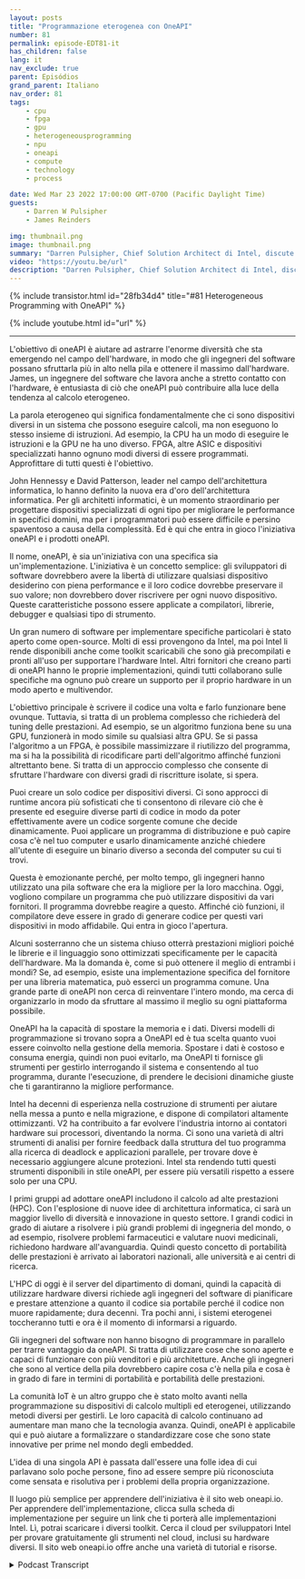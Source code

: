 ```yaml
---
layout: posts
title: "Programmazione eterogenea con OneAPI"
number: 81
permalink: episode-EDT81-it
has_children: false
lang: it
nav_exclude: true
parent: Episódios
grand_parent: Italiano
nav_order: 81
tags:
    - cpu
    - fpga
    - gpu
    - heterogeneousprogramming
    - npu
    - oneapi
    - compute
    - technology
    - process

date: Wed Mar 23 2022 17:00:00 GMT-0700 (Pacific Daylight Time)
guests:
    - Darren W Pulsipher
    - James Reinders

img: thumbnail.png
image: thumbnail.png
summary: "Darren Pulsipher, Chief Solution Architect di Intel, discute delle capacità e del futuro di OneAPI, un modello di programmazione unificato, aperto e basato su standard che offre un'esperienza comune agli sviluppatori attraverso le architetture degli acceleratori, con James Reinders, Chief Evangelist di OneAPI di Intel."
video: "https://youtu.be/url"
description: "Darren Pulsipher, Chief Solution Architect di Intel, discute delle capacità e del futuro di OneAPI, un modello di programmazione unificato, aperto e basato su standard che offre un'esperienza comune agli sviluppatori attraverso le architetture degli acceleratori, con James Reinders, Chief Evangelist di OneAPI di Intel."
---
```


<div>
{% include transistor.html id="28fb34d4" title="#81 Heterogeneous Programming with OneAPI" %}

{% include youtube.html id="url" %}
</div>

---

L'obiettivo di oneAPI è aiutare ad astrarre l'enorme diversità che sta emergendo nel campo dell'hardware, in modo che gli ingegneri del software possano sfruttarla più in alto nella pila e ottenere il massimo dall'hardware. James, un ingegnere del software che lavora anche a stretto contatto con l'hardware, è entusiasta di ciò che oneAPI può contribuire alla luce della tendenza al calcolo eterogeneo.

La parola eterogeneo qui significa fondamentalmente che ci sono dispositivi diversi in un sistema che possono eseguire calcoli, ma non eseguono lo stesso insieme di istruzioni. Ad esempio, la CPU ha un modo di eseguire le istruzioni e la GPU ne ha uno diverso. FPGA, altre ASIC e dispositivi specializzati hanno ognuno modi diversi di essere programmati. Approfittare di tutti questi è l'obiettivo.

John Hennessy e David Patterson, leader nel campo dell'architettura informatica, lo hanno definito la nuova era d'oro dell'architettura informatica. Per gli architetti informatici, è un momento straordinario per progettare dispositivi specializzati di ogni tipo per migliorare le performance in specifici domini, ma per i programmatori può essere difficile e persino spaventoso a causa della complessità. Ed è qui che entra in gioco l'iniziativa oneAPI e i prodotti oneAPI.

Il nome, oneAPI, è sia un'iniziativa con una specifica sia un'implementazione. L'iniziativa è un concetto semplice: gli sviluppatori di software dovrebbero avere la libertà di utilizzare qualsiasi dispositivo desiderino con piena performance e il loro codice dovrebbe preservare il suo valore; non dovrebbero dover riscrivere per ogni nuovo dispositivo. Queste caratteristiche possono essere applicate a compilatori, librerie, debugger e qualsiasi tipo di strumento.

Un gran numero di software per implementare specifiche particolari è stato aperto come open-source. Molti di essi provengono da Intel, ma poi Intel li rende disponibili anche come toolkit scaricabili che sono già precompilati e pronti all'uso per supportare l'hardware Intel. Altri fornitori che creano parti di oneAPI hanno le proprie implementazioni, quindi tutti collaborano sulle specifiche ma ognuno può creare un supporto per il proprio hardware in un modo aperto e multivendor.

L'obiettivo principale è scrivere il codice una volta e farlo funzionare bene ovunque. Tuttavia, si tratta di un problema complesso che richiederà del tuning delle prestazioni. Ad esempio, se un algoritmo funziona bene su una GPU, funzionerà in modo simile su qualsiasi altra GPU. Se si passa l'algoritmo a un FPGA, è possibile massimizzare il riutilizzo del programma, ma si ha la possibilità di ricodificare parti dell'algoritmo affinché funzioni altrettanto bene. Si tratta di un approccio complesso che consente di sfruttare l'hardware con diversi gradi di riscritture isolate, si spera.

Puoi creare un solo codice per dispositivi diversi. Ci sono approcci di runtime ancora più sofisticati che ti consentono di rilevare ciò che è presente ed eseguire diverse parti di codice in modo da poter effettivamente avere un codice sorgente comune che decide dinamicamente. Puoi applicare un programma di distribuzione e può capire cosa c'è nel tuo computer e usarlo dinamicamente anziché chiedere all'utente di eseguire un binario diverso a seconda del computer su cui ti trovi.

Questa è emozionante perché, per molto tempo, gli ingegneri hanno utilizzato una pila software che era la migliore per la loro macchina. Oggi, vogliono compilare un programma che può utilizzare dispositivi da vari fornitori. Il programma dovrebbe reagire a questo. Affinché ciò funzioni, il compilatore deve essere in grado di generare codice per questi vari dispositivi in ​​modo affidabile. Qui entra in gioco l'apertura.

Alcuni sosterranno che un sistema chiuso otterrà prestazioni migliori poiché le librerie e il linguaggio sono ottimizzati specificamente per le capacità dell'hardware. Ma la domanda è, come si può ottenere il meglio di entrambi i mondi? Se, ad esempio, esiste una implementazione specifica del fornitore per una libreria matematica, può esserci un programma comune. Una grande parte di oneAPI non cerca di reinventare l'intero mondo, ma cerca di organizzarlo in modo da sfruttare al massimo il meglio su ogni piattaforma possibile.

OneAPI ha la capacità di spostare la memoria e i dati. Diversi modelli di programmazione si trovano sopra a OneAPI ed è tua scelta quanto vuoi essere coinvolto nella gestione della memoria. Spostare i dati è costoso e consuma energia, quindi non puoi evitarlo, ma OneAPI ti fornisce gli strumenti per gestirlo interrogando il sistema e consentendo al tuo programma, durante l'esecuzione, di prendere le decisioni dinamiche giuste che ti garantiranno la migliore performance.

Intel ha decenni di esperienza nella costruzione di strumenti per aiutare nella messa a punto e nella migrazione, e dispone di compilatori altamente ottimizzanti. V2 ha contribuito a far evolvere l'industria intorno ai contatori hardware sui processori, diventando la norma. Ci sono una varietà di altri strumenti di analisi per fornire feedback dalla struttura del tuo programma alla ricerca di deadlock e applicazioni parallele, per trovare dove è necessario aggiungere alcune protezioni. Intel sta rendendo tutti questi strumenti disponibili in stile oneAPI, per essere più versatili rispetto a essere solo per una CPU.

I primi gruppi ad adottare oneAPI includono il calcolo ad alte prestazioni (HPC). Con l'esplosione di nuove idee di architettura informatica, ci sarà un maggior livello di diversità e innovazione in questo settore. I grandi codici in grado di aiutare a risolvere i più grandi problemi di ingegneria del mondo, o ad esempio, risolvere problemi farmaceutici e valutare nuovi medicinali, richiedono hardware all'avanguardia. Quindi questo concetto di portabilità delle prestazioni è arrivato ai laboratori nazionali, alle università e ai centri di ricerca.

L'HPC di oggi è il server del dipartimento di domani, quindi la capacità di utilizzare hardware diversi richiede agli ingegneri del software di pianificare e prestare attenzione a quanto il codice sia portabile perché il codice non muore rapidamente; dura decenni. Tra pochi anni, i sistemi eterogenei toccheranno tutti e ora è il momento di informarsi a riguardo.

Gli ingegneri del software non hanno bisogno di programmare in parallelo per trarre vantaggio da oneAPI. Si tratta di utilizzare cose che sono aperte e capaci di funzionare con più venditori e più architetture. Anche gli ingegneri che sono al vertice della pila dovrebbero capire cosa c'è nella pila e cosa è in grado di fare in termini di portabilità e portabilità delle prestazioni.

La comunità IoT è un altro gruppo che è stato molto avanti nella programmazione su dispositivi di calcolo multipli ed eterogenei, utilizzando metodi diversi per gestirli. Le loro capacità di calcolo continuano ad aumentare man mano che la tecnologia avanza. Quindi, oneAPI è applicabile qui e può aiutare a formalizzare o standardizzare cose che sono state innovative per prime nel mondo degli embedded.

L'idea di una singola API è passata dall'essere una folle idea di cui parlavano solo poche persone, fino ad essere sempre più riconosciuta come sensata e risolutiva per i problemi della propria organizzazione.

Il luogo più semplice per apprendere dell'iniziativa è il sito web oneapi.io. Per apprendere dell'implementazione, clicca sulla scheda di implementazione per seguire un link che ti porterà alle implementazioni Intel. Lì, potrai scaricare i diversi toolkit. Cerca il cloud per sviluppatori Intel per provare gratuitamente gli strumenti nel cloud, inclusi su hardware diversi. Il sito web oneapi.io offre anche una varietà di tutorial e risorse.



<details>
<summary> Podcast Transcript </summary>

<p></p>

</details>
